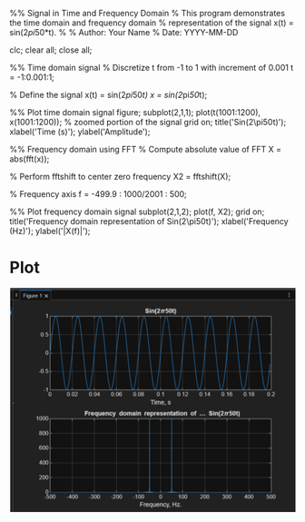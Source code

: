 %% Signal in Time and Frequency Domain
% This program demonstrates the time domain and frequency domain
% representation of the signal x(t) = sin(2*pi*50*t).
%
% Author: Your Name
% Date: YYYY-MM-DD

clc;
clear all;
close all;

%% Time domain signal
% Discretize t from -1 to 1 with increment of 0.001
t = -1:0.001:1;

% Define the signal x(t) = sin(2*pi*50*t)
x = sin(2*pi*50*t);

%% Plot time domain signal
figure;
subplot(2,1,1);
plot(t(1001:1200), x(1001:1200));   % zoomed portion of the signal
grid on;
title('Sin(2\pi50t)');
xlabel('Time (s)');
ylabel('Amplitude');

%% Frequency domain using FFT
% Compute absolute value of FFT
X = abs(fft(x));

% Perform fftshift to center zero frequency
X2 = fftshift(X);

% Frequency axis
f = -499.9 : 1000/2001 : 500;

%% Plot frequency domain signal
subplot(2,1,2);
plot(f, X2);
grid on;
title('Frequency domain representation of Sin(2\pi50t)');
xlabel('Frequency (Hz)');
ylabel('|X(f)|');



# Plot

![plot 1](/exercise-6/Screenshot%202025-09-30%20at%2014.06.40.png)